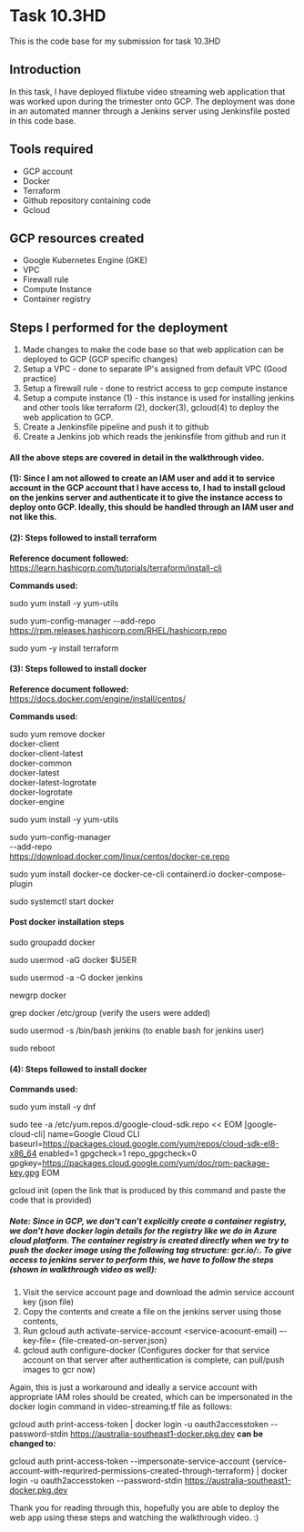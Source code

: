# Task 10.3HD

This is the code base for my submission for task 10.3HD

## Introduction

In this task, I have deployed flixtube video streaming web application that was worked upon during the trimester onto GCP.
The deployment was done in an automated manner through a Jenkins server using Jenkinsfile posted in this code base.

## Tools required

- GCP account
- Docker
- Terraform
- Github repository containing code
- Gcloud

## GCP resources created

- Google Kubernetes Engine (GKE)
- VPC
- Firewall rule
- Compute Instance
- Container registry

## Steps I performed for the deployment

1. Made changes to make the code base so that web application can be deployed to GCP (GCP specific changes)
2. Setup a VPC - done to separate IP's assigned from default VPC (Good practice)
3. Setup a firewall rule - done to restrict access to gcp compute instance
4. Setup a compute instance (1) - this instance is used for installing jenkins and other tools like terraform (2), docker(3), gcloud(4) to deploy the web application to GCP.
5. Create a Jenkinsfile pipeline and push it to github
6. Create a Jenkins job which reads the jenkinsfile from github and run it

#### All the above steps are covered in detail in the walkthrough video.

#### (1): Since I am not allowed to create an IAM user and add it to service account in the GCP account that I have access to, I had to install gcloud on the jenkins server and authenticate it to give the instance access to deploy onto GCP. Ideally, this should be handled through an IAM user and not like this. 

#### (2): Steps followed to install terraform

**Reference document followed:** https://learn.hashicorp.com/tutorials/terraform/install-cli

**Commands used:**

sudo yum install -y yum-utils

sudo yum-config-manager --add-repo https://rpm.releases.hashicorp.com/RHEL/hashicorp.repo

sudo yum -y install terraform

#### (3): Steps followed to install docker

**Reference document followed:** https://docs.docker.com/engine/install/centos/

**Commands used:**

sudo yum remove docker \
                  docker-client \
                  docker-client-latest \
                  docker-common \
                  docker-latest \
                  docker-latest-logrotate \
                  docker-logrotate \
                  docker-engine


sudo yum install -y yum-utils


sudo yum-config-manager \
    --add-repo \
    https://download.docker.com/linux/centos/docker-ce.repo


sudo yum install docker-ce docker-ce-cli containerd.io docker-compose-plugin


sudo systemctl start docker

#### Post docker installation steps

sudo groupadd docker

sudo usermod -aG docker $USER

sudo usermod -a -G docker jenkins

newgrp docker

grep docker /etc/group (verify the users were added)

sudo usermod -s /bin/bash jenkins  (to enable bash for jenkins user)

sudo reboot

#### (4): Steps followed to install docker

**Commands used:**

sudo yum install -y dnf 

sudo tee -a /etc/yum.repos.d/google-cloud-sdk.repo << EOM
[google-cloud-cli]
name=Google Cloud CLI
baseurl=https://packages.cloud.google.com/yum/repos/cloud-sdk-el8-x86_64
enabled=1
gpgcheck=1
repo_gpgcheck=0
gpgkey=https://packages.cloud.google.com/yum/doc/rpm-package-key.gpg
EOM

gcloud init (open the link that is produced by this command and paste the code that is provided)

##### Note: Since in GCP, we don't can't explicitly create a container registry, we don't have docker login details for the registry like we do in Azure cloud platform. The container registry is created directly when we try to push the docker image using the following tag structure: gcr.io/<registry-name>:<version>. To give access to jenkins server to perform this, we have to follow the steps (shown in walkthrough video as well):

1. Visit the service account page and download the admin service account key (json file)
2. Copy the contents and create a file on the jenkins server using those contents,
3. Run gcloud auth activate-service-account <service-acoount-email) –-key-file= {file-created-on-server.json}
4. gcloud auth configure-docker (Configures docker for that service account on that server after authentication is complete, can pull/push images to gcr now)

Again, this is just a workaround and ideally a service account with appropriate IAM roles should be created, which can be impersonated in the docker login command in video-streaming.tf file as follows:

gcloud auth print-access-token | docker login -u oauth2accesstoken --password-stdin https://australia-southeast1-docker.pkg.dev **can be changed to:**

gcloud auth print-access-token --impersonate-service-account {service-account-with-requrired-permissions-created-through-terraform} | docker login -u oauth2accesstoken --password-stdin https://australia-southeast1-docker.pkg.dev


Thank you for reading through this, hopefully you are able to deploy the web app using these steps and watching the walkthrough video. :)